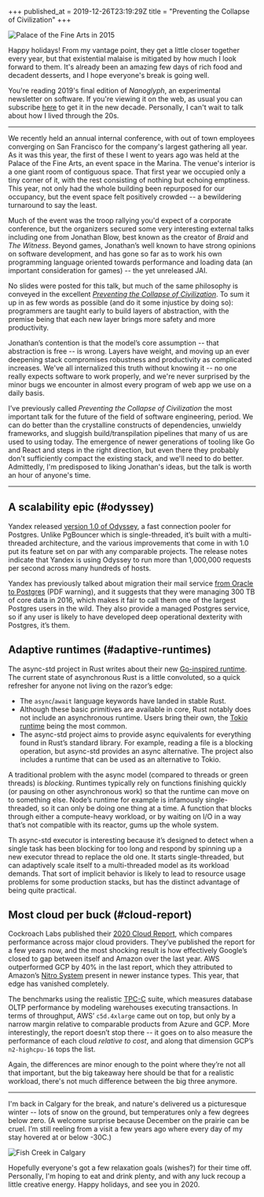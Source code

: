 +++
published_at = 2019-12-26T23:19:29Z
title = "Preventing the Collapse of Civilization"
+++

![Palace of the Fine Arts in 2015](/assets/images/nanoglyphs/007-civilization/palace@2x.jpg)

Happy holidays! From my vantage point, they get a little closer together every year, but that existential malaise is mitigated by how much I look forward to them. It's already been an amazing few days of rich food and decadent desserts, and I hope everyone's break is going well.

You're reading 2019's final edition of _Nanoglyph_, an experimental newsletter on software. If you're viewing it on the web, as usual you can subscribe [here](/newsletter) to get it in the new decade. Personally, I can't wait to talk about how I lived through the 20s.

---

We recently held an annual internal conference, with out of town employees converging on San Francisco for the company's largest gathering all year. As it was this year, the first of these I went to years ago was held at the Palace of the Fine Arts, an event space in the Marina. The venue's interior is a one giant room of contiguous space. That first year we occupied only a tiny corner of it, with the rest consisting of nothing but echoing emptiness. This year, not only had the whole building been repurposed for our occupancy, but the event space felt positively crowded -- a bewildering turnaround to say the least.

Much of the event was the troop rallying you'd expect of a corporate conference, but the organizers secured some very interesting external talks including one from Jonathan Blow, best known as the creator of _Braid_ and _The Witness_. Beyond games, Jonathan’s well known to have strong opinions on software development, and has gone so far as to work his own programming language oriented towards performance and loading data (an important consideration for games) -- the yet unreleased JAI.

No slides were posted for this talk, but much of the same philosophy is conveyed in the excellent [_Preventing the Collapse of Civilization_](https://www.youtube.com/watch?v=pW-SOdj4Kkk). To sum it up in as few words as possible (and do it some injustice by doing so): programmers are taught early to build layers of abstraction, with the premise being that each new layer brings more safety and more productivity.

Jonathan’s contention is that the model’s core assumption -- that abstraction is free -- is wrong. Layers have weight, and moving up an ever deepening stack compromises robustness and productivity as complicated increases. We've all internalized this truth without knowing it -- no one really expects software to work properly, and we're never surprised by the minor bugs we encounter in almost every program of web app we use on a daily basis.

I’ve previously called _Preventing the Collapse of Civilization_ the most important talk for the future of the field of software engineering, period. We can do better than the crystalline constructs of dependencies, unwieldy frameworks, and sluggish build/transpilation pipelines that many of us are used to using today. The emergence of newer generations of tooling like Go and React and steps in the right direction, but even there they probably don't sufficiently compact the existing stack, and we'll need to do better. Admittedly, I'm predisposed to liking Jonathan's ideas, but the talk is worth an hour of anyone's time.

---

## A scalability epic (#odyssey)

Yandex released [version 1.0 of Odyssey](https://github.com/yandex/odyssey/releases/tag/1.0), a fast connection pooler for Postgres. Unlike PgBouncer which is single-threaded, it’s built with a multi-threaded architecture, and the various improvements that come in with 1.0 put its feature set on par with any comparable projects. The release notes indicate that Yandex is using Odyssey to run more than 1,000,000 requests per second across many hundreds of hosts.

Yandex has previously talked about migration their mail service [from Oracle to Postgres](https://www.pgcon.org/2016/schedule/attachments/426_2016.05.19%20Yandex.Mail%20success%20story.pdf) (PDF warning), and it suggests that they were managing 300 TB of core data in 2016, which makes it fair to call them one of the largest Postgres users in the wild. They also provide a managed Postgres service, so if any user is likely to have developed deep operational dexterity with Postgres, it’s them.

## Adaptive runtimes (#adaptive-runtimes)

The async-std project in Rust writes about their new [Go-inspired runtime](https://async.rs/blog/stop-worrying-about-blocking-the-new-async-std-runtime/). The current state of asynchronous Rust is a little convoluted, so a quick refresher for anyone not living on the razor’s edge:

* The `async`/`await` language keywords have landed in stable Rust.
* Although these basic primitives are available in core, Rust notably does not include an asynchronous runtime. Users bring their own, the [Tokio runtime](https://docs.rs/tokio/0.2.6/tokio/runtime/index.html) being the most common.
* The async-std project aims to provide async equivalents for everything found in Rust’s standard library. For example, reading a file is a blocking operation, but async-std provides an async alternative. The project also includes a runtime that can be used as an alternative to Tokio.

A traditional problem with the async model (compared to threads or green threads) is _blocking_. Runtimes typically rely on functions finishing quickly (or pausing on other asynchronous work) so that the runtime can move on to something else. Node’s runtime for example is infamously single-threaded, so it can only be doing one thing at a time. A function that blocks through either a compute-heavy workload, or by waiting on I/O in a way that’s not compatible with its reactor, gums up the whole system.

Th async-std executor is interesting because it’s designed to detect when a single task has been blocking for too long and respond by spinning up a new executor thread to replace the old one. It starts single-threaded, but can adaptively scale itself to a multi-threaded model as its workload demands. That sort of implicit behavior is likely to lead to resource usage problems for some production stacks, but has the distinct advantage of being quite practical.

## Most cloud per buck (#cloud-report)

Cockroach Labs published their [2020 Cloud Report](https://www.cockroachlabs.com/blog/2020-cloud-report/), which compares performance across major cloud providers. They’ve published the report for a few years now, and the most shocking result is how effectively Google’s closed to gap between itself and Amazon over the last year. AWS outperformed GCP by 40% in the last report, which they attributed to Amazon’s [Nitro System](https://aws.amazon.com/ec2/nitro/) present in newer instance types. This year, that edge has vanished completely.

The benchmarks using the realistic [TPC-C](http://www.tpc.org/tpcc/) suite, which measures database OLTP performance by modeling warehouses executing transactions. In terms of throughput, AWS’ `c5d.4xlarge` came out on top, but only by a narrow margin relative to comparable products from Azure and GCP. More interestingly, the report doesn’t stop there -- it goes on to also measure the performance of each cloud _relative to cost_, and along that dimension GCP’s `n2-highcpu-16` tops the list.

Again, the differences are minor enough to the point where they’re not all that important, but the big takeaway here should be that for a realistic workload, there's not much difference between the big three anymore.

---

I'm back in Calgary for the break, and nature's delivered us a picturesque winter -- lots of snow on the ground, but temperatures only a few degrees below zero. (A welcome surprise because December on the prairie can be cruel. I’m still reeling from a visit a few years ago where every day of my stay hovered at or below -30C.)

![Fish Creek in Calgary](/assets/images/nanoglyphs/007-civilization/fish-creek@2x.jpg)

Hopefully everyone's got a few relaxation goals (wishes?) for their time off. Personally, I'm hoping to eat and drink plenty, and with any luck recoup a little creative energy. Happy holidays, and see you in 2020.

